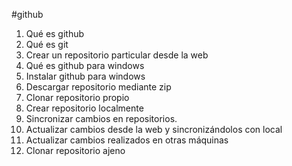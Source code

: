 #github

1.	Qué es github
2. 	Qué es git
3.	Crear un repositorio particular desde la web
4. 	Qué es github para windows
5. 	Instalar github para windows
6. 	Descargar repositorio mediante zip
7.  Clonar repositorio propio
9. 	Crear repositorio localmente
10. Sincronizar cambios en repositorios.
11. Actualizar cambios desde la web y sincronizándolos con local
12. Actualizar cambios realizados en otras máquinas
11. Clonar repositorio ajeno 